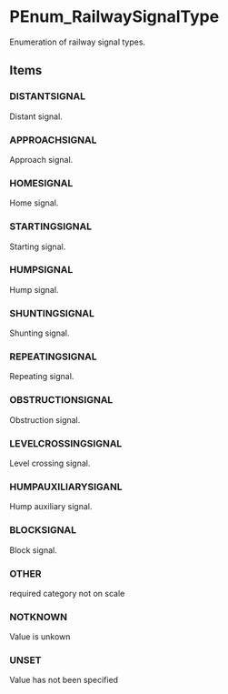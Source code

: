 # PEnum_RailwaySignalType

Enumeration of railway signal types.
<!-- end of short definition -->


## Items

### DISTANTSIGNAL
Distant signal.

### APPROACHSIGNAL
Approach signal.

### HOMESIGNAL
Home signal.

### STARTINGSIGNAL
Starting signal.

### HUMPSIGNAL
Hump signal.

### SHUNTINGSIGNAL
Shunting signal.

### REPEATINGSIGNAL
Repeating signal.

### OBSTRUCTIONSIGNAL
Obstruction signal.

### LEVELCROSSINGSIGNAL
Level crossing signal.

### HUMPAUXILIARYSIGANL
Hump auxiliary signal.

### BLOCKSIGNAL
Block signal.

### OTHER
required category not on scale

### NOTKNOWN
Value is unkown

### UNSET
Value has not been specified

